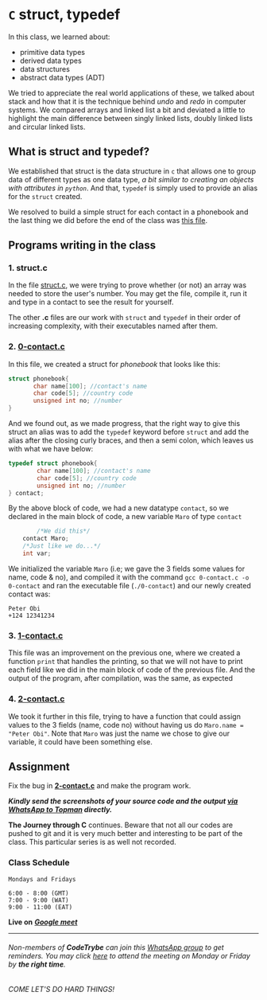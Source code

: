 # `C` struct, typedef
In this class, we learned about:
- primitive data types
- derived data types
- data structures
- abstract data types (ADT)

We tried to appreciate the real world applications of these, we talked about stack and how that it is the technique behind *undo* and *redo* in computer systems.
We compared arrays and linked list a bit and deviated a little to highlight the main difference between singly linked lists, doubly linked lists and circular linked lists.

## What is struct and typedef?
We established that struct is the data structure in `c` that allows one to group data of different types as one data type, *a bit similar to creating an objects with attributes in `python`*.
And that, `typedef` is simply used to provide an alias for the `struct` created.

We resolved to build a simple struct for each contact in a phonebook and the last thing we did before the end of the class was [this file](./2-contact.c).

## Programs writing in the class
### 1. struct.c
In the file [struct.c](./struct.c), we were trying to prove whether (or not) an array was needed to store the user's number.
You may get the file, compile it, run it and type in a contact to see the result for yourself.

The other **.c** files are our work with `struct` and `typedef` in their order of increasing complexity, with their executables named after them.

### 2. [0-contact.c](./0-contact.c)
In this file, we created a struct for *phonebook* that looks like this:
```c
struct phonebook{
       char name[100]; //contact's name
       char code[5]; //country code
       unsigned int no; //number
}
```
And we found out, as we made progress, that the right way to give this struct an alias was to add the `typedef` keyword before `struct` and add the alias after the closing curly braces, and then a semi colon, which leaves us with what we have below:
```c
typedef struct phonebook{
        char name[100]; //contact's name
        char code[5]; //country code
        unsigned int no; //number
} contact;
```

By the above block of code, we had a new datatype `contact`, so we declared in the main block of code, a new variable `Maro` of type `contact`
```c
        /*We did this*/
	contact Maro;
	/*Just like we do...*/
	int var;
```
We initialized the variable `Maro` (i.e; we gave the 3 fields some values for name, code & no), and compiled it with the command `gcc 0-contact.c -o 0-contact` and ran the executable file (`./0-contact`) and our newly created contact was:
```
Peter Obi
+124 12341234
```

### 3. [1-contact.c](./1-contact.c)
This file was an improvement on the previous one, where we created a function `print` that handles the printing, so that we will not have to print each field like we did in the main block of code of the previous file. And the output of the program, after compilation, was the same, as expected

### 4. [2-contact.c](./2-contact.c)
We took it further in this file, trying to have a function that could assign values to the 3 fields (name, code no) without having us do `Maro.name = "Peter Obi"`.
Note that `Maro` was just the name we chose to give our variable, it could have been something else.

## Assignment
Fix the bug in [**2-contact.c**](./contact.c) and make the program work.

***Kindly send the screenshots of your source code and the output [via WhatsApp to Topman](https://wa.link/66ef36) directly.***

**The Journey through C** continues. Beware that not all our codes are pushed to git and it is very much better and interesting to be part of the class. This particular series is as well not recorded.

### Class Schedule
```
Mondays and Fridays

6:00 - 8:00 (GMT)
7:00 - 9:00 (WAT)
9:00 - 11:00 (EAT)
```
**Live on** [***Google meet***](http://meet.google.com/qii-wjoz-tte)

-----
###### Non-members of **CodeTrybe** can join this [WhatsApp group](https://chat.whatsapp.com/EIDan9CzMq7Ag6qJBTXh8F) to get reminders. You may click [here](http://meet.google.com/qii-wjoz-tte) to attend the meeting on Monday or Friday by **the right time**.
###### COME LET'S DO HARD THINGS!